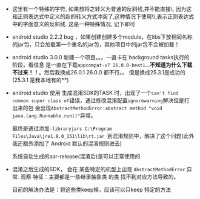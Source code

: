 - 这里有一个特殊的字符\, 如果想将之转义为普通的反斜线,并不能直接\\, 因为这和正则表达式中定义的新的转义方式冲突了,这种情况下使用\\\\,表示正则表达式中的字面意义的反斜线. 这是一种特殊情况, 记下即可

- android studio 2.2.2 bug ，如果创建创建多个module，在libs下放相同名称的jar包，只会加载第一个重名的jar包，其他项目中的jar包不会被加载！


- android studio 3.0.0 新建一个项目。。。一直卡在 background tasks执行的阶段，看信息 是一直在下载`appcompat-v7 26.0.0-beat1`...**不知道为什么下载不过来！！**。然后我换成26.0.1 26.0.0 都不行。。 但是换成25.3.1是成功的(25.3.1 是我本地有的**)

- android studio 使用 生成混淆SDK的TASK 时，出现了一个`can't find common super class of`错误，通过修改混淆配置`ignorewarning`解决但是打出来的包 会出现`AbstractMethodError:abstract method "void java.lang.Runnable.run()"`异常。

	最终是通过添加`-libraryjars C:\Program Files\Java\jre1.8.0_151\lib\rt.jar `到混淆规则中，解决了这个问题(此外我还额外添加了 Android 默认的混淆规则进去)

	系统自动生成的aar-release(混淆后)是可以正常使用的

- 混淆之后生成的SDK， 会在 某些特定的机型上出现 `AbstractMethodError` 异常. 观察 特征：主要都是一些继承抽象类 的类 找不到对应方法导致的。

	目前的解决办法是：将这些类keep掉，应该可以只keep 特定的方法